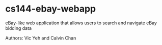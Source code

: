 # cs144-ebay-webapp
eBay-like web application that allows users to search and navigate eBay bidding data 

Authors: Vic Yeh and Calvin Chan
